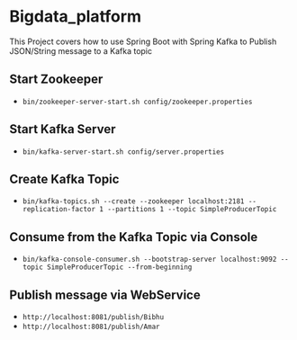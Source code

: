# Bigdata_platform

This Project covers how to use Spring Boot with Spring Kafka to Publish JSON/String message to a Kafka topic
## Start Zookeeper
- `bin/zookeeper-server-start.sh config/zookeeper.properties`

## Start Kafka Server
- `bin/kafka-server-start.sh config/server.properties`

## Create Kafka Topic
- `bin/kafka-topics.sh --create --zookeeper localhost:2181 --replication-factor 1 --partitions 1 --topic SimpleProducerTopic `

## Consume from the Kafka Topic via Console
- `bin/kafka-console-consumer.sh --bootstrap-server localhost:9092 --topic SimpleProducerTopic --from-beginning`

## Publish message via WebService
- `http://localhost:8081/publish/Bibhu`
- `http://localhost:8081/publish/Amar`
